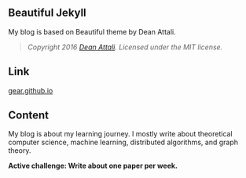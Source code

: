 ## Beautiful Jekyll

My blog is based on Beautiful theme by Dean Attali.

> *Copyright 2016 [Dean Attali](http://deanattali.com). Licensed under the MIT license.*

## Link

[gear.github.io](http://gear.github.io)

## Content

My blog is about my learning journey. I mostly write about theoretical computer science,
machine learning, distributed algorithms, and graph theory. 

**Active challenge: Write about one paper per week.**
